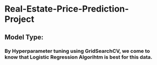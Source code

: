 # Real-Estate-Price-Prediction-Project

## Model Type: 
### By Hyperparameter tuning using GridSearchCV, we come to know that Logistic Regression Algorihtm is best for this data.
